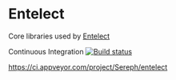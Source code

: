 Entelect
========

Core libraries used by [Entelect](http://www.entelect.co.za)

Continuous Integration [![Build status](https://ci.appveyor.com/api/projects/status/4hvvtb3gg6q94db5/branch/master)](https://ci.appveyor.com/project/Sereph/entelect/branch/master)

https://ci.appveyor.com/project/Sereph/entelect

